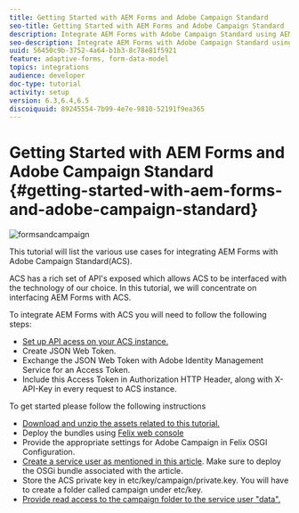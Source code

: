 ```yaml
---
title: Getting Started with AEM Forms and Adobe Campaign Standard
seo-title: Getting Started with AEM Forms and Adobe Campaign Standard
description: Integrate AEM Forms with Adobe Campaign Standard using AEM Forms Form Data Model to fetch ACS campaign profile information etc.
seo-description: Integrate AEM Forms with Adobe Campaign Standard using AEM Forms Form Data Model to fetch ACS campaign profile information etc.
uuid: 56450c9b-3752-4a64-b1b3-8c78e81f5921
feature: adaptive-forms, form-data-model
topics: integrations
audience: developer
doc-type: tutorial
activity: setup
version: 6.3,6.4,6.5
discoiquuid: 89245554-7b99-4e7e-9810-52191f9ea365
---
```


# Getting Started with AEM Forms and Adobe Campaign Standard {#getting-started-with-aem-forms-and-adobe-campaign-standard}

 ![formsandcampaign](assets/helpx-cards-forms.png)

This tutorial will list the various use cases for integrating AEM Forms with Adobe Campaign Standard(ACS).

ACS has a rich set of API's exposed which allows ACS to be interfaced with the technology of our choice. In this tutorial, we will concentrate on interfacing AEM Forms with ACS.

To integrate AEM Forms with ACS you will need to follow the following steps:

* [Set up API acess on your ACS instance.](https://docs.campaign.adobe.com/doc/standard/en/api/ACS_API.html#setting-up-api-access)
* Create JSON Web Token.
* Exchange the JSON Web Token with Adobe Identity Management Service for an Access Token.
* Include this Access Token in Authorization HTTP Header, along with X-API-Key in every request to ACS instance.

To get started please follow the following instructions

* [Download and unzip the assets related to this tutorial.](assets/aem-forms-and-acs-bundles)
* Deploy the bundles using [Felix web console](http://localhost:4502/system/console/bundles)
* Provide the appropriate settings for Adobe Campaign in Felix OSGI Configuration.
* [Create a service user as mentioned in this article](/help/forms/adaptive-forms/service-user-tutorial-develop.md). Make sure to deploy the OSGi bundle associated with the article.
* Store the ACS private key in etc/key/campaign/private.key. You will have to create a folder called campaign under etc/key.
* [Provide read access to the campaign folder to the service user "data".](http://localhost:4502/useradmin)
